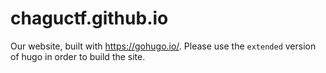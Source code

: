 # chaguctf.github.io

Our website, built with https://gohugo.io/. Please use the `extended` version of hugo in order to build the site.
